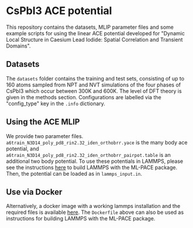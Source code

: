 # CsPbI3 ACE potential

This repository contains the datasets, MLIP parameter files and some example scripts for using the linear ACE potential developed for "Dynamic Local Structure in Caesium Lead Iodide: Spatial Correlation and Transient Domains".

## Datasets

The `datasets` folder contains the training and test sets, consisting of up to 160 atoms sampled from NPT and NVT simulations of the four phases of CsPbI3 which occur between 300K and 600K. The level of DFT theory is given in the methods section. Configurations are labelled via the "config_type" key in the `.info` dictionary. 

## Using the ACE MLIP

We provide two parameter files. `a6train_N3D14_poly_pd8_rin2.32_iden_orthobrr.yace` is the many body ace potential, and `a6train_N3D14_poly_pd8_rin2.32_iden_orthobrr_pairpot.table` is an additional two body potential. To use these potentials in LAMMPS, please see the instructions [here](https://github.com/ICAMS/lammps-user-pace) to build LAMMPS with the ML-PACE package. Then, the potential can be loaded as in `lammps_input.in`.

## Use via Docker

Alternatively, a docker image with a working lammps installation and the required files is available [here](https://hub.docker.com/repository/docker/willbaldwin0/cspbi3_mlip_lammps/general). The `Dockerfile` above can also be used as instructions for building LAMMPS with the ML-PACE package. 